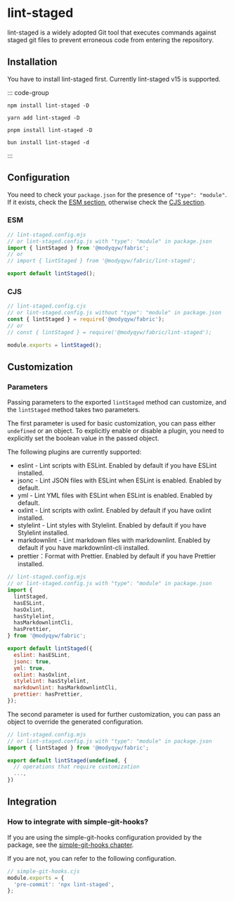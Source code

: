 # lint-staged

lint-staged is a widely adopted Git tool that executes commands against staged git files to prevent erroneous code from entering the repository.

## Installation

You have to install lint-staged first. Currently lint-staged v15 is supported.

::: code-group

```shell [npm]
npm install lint-staged -D
```

```shell [yarn]
yarn add lint-staged -D
```

```shell [pnpm]
pnpm install lint-staged -D
```

```shell [bun]
bun install lint-staged -d
```

:::

## Configuration

You need to check your `package.json` for the presence of `"type": "module"`. If it exists, check the [ESM section](#esm), otherwise check the [CJS section](#cjs).

### ESM

```javascript
// lint-staged.config.mjs
// or lint-staged.config.js with "type": "module" in package.json
import { lintStaged } from '@modyqyw/fabric';
// or
// import { lintStaged } from '@modyqyw/fabric/lint-staged';

export default lintStaged();
```

### CJS

```javascript
// lint-staged.config.cjs
// or lint-staged.config.js without "type": "module" in package.json
const { lintStaged } = require('@modyqyw/fabric');
// or
// const { lintStaged } = require('@modyqyw/fabric/lint-staged');

module.exports = lintStaged();
```

## Customization

### Parameters

Passing parameters to the exported `lintStaged` method can customize, and the `lintStaged` method takes two parameters.

The first parameter is used for basic customization, you can pass either `undefined` or an object. To explicitly enable or disable a plugin, you need to explicitly set the boolean value in the passed object.

The following plugins are currently supported:

- eslint - Lint scripts with ESLint. Enabled by default if you have ESLint installed.
- jsonc - Lint JSON files with ESLint when ESLint is enabled. Enabled by default.
- yml - Lint YML files with ESLint when ESLint is enabled. Enabled by default.
- oxlint - Lint scripts with oxlint. Enabled by default if you have oxlint installed.
- stylelint - Lint styles with Stylelint. Enabled by default if you have Stylelint installed.
- markdownlint - Lint markdown files with markdownlint. Enabled by default if you have markdownlint-cli installed.
- prettier：Format with Prettier. Enabled by default if you have Prettier installed.

```javascript
// lint-staged.config.mjs
// or lint-staged.config.js with "type": "module" in package.json
import {
  lintStaged,
  hasESLint,
  hasOxlint,
  hasStylelint,
  hasMarkdownlintCli,
  hasPrettier,
} from '@modyqyw/fabric';

export default lintStaged({
  eslint: hasESLint,
  jsonc: true,
  yml: true,
  oxlint: hasOxlint,
  stylelint: hasStylelint,
  markdownlint: hasMarkdownlintCli,
  prettier: hasPrettier,
});
```

The second parameter is used for further customization, you can pass an object to override the generated configuration.

```javascript
// lint-staged.config.mjs
// or lint-staged.config.js with "type": "module" in package.json
import { lintStaged } from '@modyqyw/fabric';

export default lintStaged(undefined, {
  // operations that require customization
  ...,
})
```

## Integration

### How to integrate with simple-git-hooks?

If you are using the simple-git-hooks configuration provided by the package, see the [simple-git-hooks chapter](../git/simple-git-hooks.md).

If you are not, you can refer to the following configuration.

```javascript
// simple-git-hooks.cjs
module.exports = {
  'pre-commit': 'npx lint-staged',
};
```
